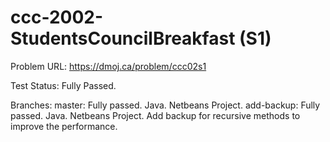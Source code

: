 # ccc-2002-StudentsCouncilBreakfast (S1)

Problem URL:
    https://dmoj.ca/problem/ccc02s1
    
Test Status:
    Fully Passed.
    
Branches:
    master: Fully passed. Java. Netbeans Project.
    add-backup: Fully passed. Java. Netbeans Project. Add backup for recursive methods to improve the performance.
    
